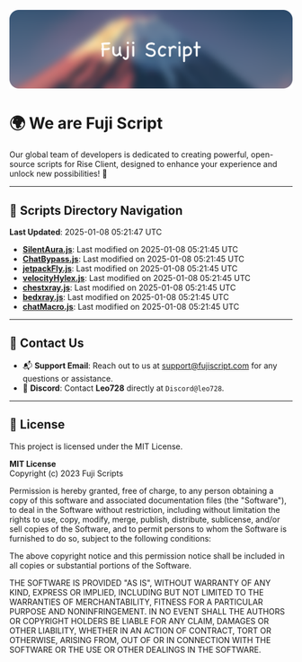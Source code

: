 ![Banner](.github/b.webp)

# 🌍 **We are Fuji Script**

Our global team of developers is dedicated to creating powerful, open-source scripts for Rise Client, designed to enhance your experience and unlock new possibilities! 🌟

---
<!-- SCRIPTS_NAVIGATION_START -->
## 📂 **Scripts Directory Navigation**

**Last Updated**: 2025-01-08 05:21:47 UTC

- **[SilentAura.js](scripts/SilentAura.js)**: Last modified on 2025-01-08 05:21:45 UTC
- **[ChatBypass.js](scripts/ChatBypass.js)**: Last modified on 2025-01-08 05:21:45 UTC
- **[jetpackFly.js](scripts/jetpackFly.js)**: Last modified on 2025-01-08 05:21:45 UTC
- **[velocityHylex.js](scripts/velocityHylex.js)**: Last modified on 2025-01-08 05:21:45 UTC
- **[chestxray.js](scripts/chestxray.js)**: Last modified on 2025-01-08 05:21:45 UTC
- **[bedxray.js](scripts/bedxray.js)**: Last modified on 2025-01-08 05:21:45 UTC
- **[chatMacro.js](scripts/chatMacro.js)**: Last modified on 2025-01-08 05:21:45 UTC

<!-- SCRIPTS_NAVIGATION_END -->

---

## 💬 **Contact Us**  
- 📬 **Support Email**: Reach out to us at [support@fujiscript.com](mailto:support@fujiscript.com) for any questions or assistance.  
- 💬 **Discord**: Contact **Leo728** directly at `Discord@leo728`.

---

## 📜 **License**

This project is licensed under the MIT License.  

**MIT License**  
Copyright (c) 2023 Fuji Scripts  

Permission is hereby granted, free of charge, to any person obtaining a copy of this software and associated documentation files (the "Software"), to deal in the Software without restriction, including without limitation the rights to use, copy, modify, merge, publish, distribute, sublicense, and/or sell copies of the Software, and to permit persons to whom the Software is furnished to do so, subject to the following conditions:  

The above copyright notice and this permission notice shall be included in all copies or substantial portions of the Software.  

THE SOFTWARE IS PROVIDED "AS IS", WITHOUT WARRANTY OF ANY KIND, EXPRESS OR IMPLIED, INCLUDING BUT NOT LIMITED TO THE WARRANTIES OF MERCHANTABILITY, FITNESS FOR A PARTICULAR PURPOSE AND NONINFRINGEMENT. IN NO EVENT SHALL THE AUTHORS OR COPYRIGHT HOLDERS BE LIABLE FOR ANY CLAIM, DAMAGES OR OTHER LIABILITY, WHETHER IN AN ACTION OF CONTRACT, TORT OR OTHERWISE, ARISING FROM, OUT OF OR IN CONNECTION WITH THE SOFTWARE OR THE USE OR OTHER DEALINGS IN THE SOFTWARE.  
